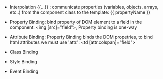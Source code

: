 - Interpolation {{...}} : communicate properties (variables, objects, arrays, etc..) from the component class to the template: {{ propertyName }}

- Property Binding: bind property of DOM element to a field in the component:  <img [src]="field">, Property binding is one-way

- Attribute Binding: Property Binding binds the DOM propetries, to bind html attributes we must use 'attr.': <td [attr.colspan]="field">

- Class Binding
- Style Binding
- Event Binding